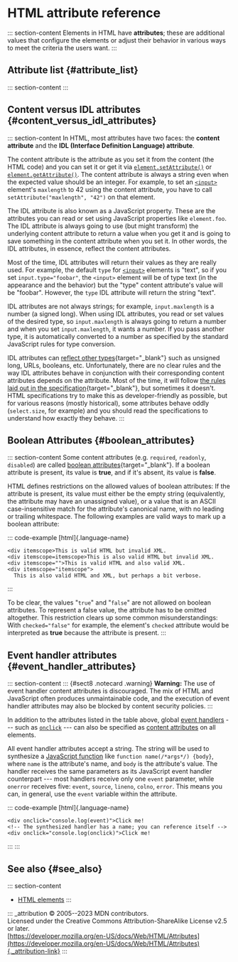 

# HTML attribute reference



::: section-content
Elements in HTML have **attributes**; these are additional values that
configure the elements or adjust their behavior in various ways to meet
the criteria the users want.
:::

## Attribute list {#attribute_list}

::: section-content
:::

## Content versus IDL attributes {#content_versus_idl_attributes}

::: section-content
In HTML, most attributes have two faces: the **content attribute** and
the **IDL (Interface Definition Language) attribute**.

The content attribute is the attribute as you set it from the content
(the HTML code) and you can set it or get it via
[`element.setAttribute()`](https://developer.mozilla.org/en-US/docs/Web/API/Element/setAttribute)
or
[`element.getAttribute()`](https://developer.mozilla.org/en-US/docs/Web/API/Element/getAttribute).
The content attribute is always a string even when the expected value
should be an integer. For example, to set an [`<input>`](element/input)
element\'s `maxlength` to 42 using the content attribute, you have to
call `setAttribute("maxlength", "42")` on that element.

The IDL attribute is also known as a JavaScript property. These are the
attributes you can read or set using JavaScript properties like
`element.foo`. The IDL attribute is always going to use (but might
transform) the underlying content attribute to return a value when you
get it and is going to save something in the content attribute when you
set it. In other words, the IDL attributes, in essence, reflect the
content attributes.

Most of the time, IDL attributes will return their values as they are
really used. For example, the default `type` for
[`<input>`](element/input) elements is \"text\", so if you set
`input.type="foobar"`, the `<input>` element will be of type text (in
the appearance and the behavior) but the \"type\" content attribute\'s
value will be \"foobar\". However, the `type` IDL attribute will return
the string \"text\".

IDL attributes are not always strings; for example, `input.maxlength` is
a number (a signed long). When using IDL attributes, you read or set
values of the desired type, so `input.maxlength` is always going to
return a number and when you set `input.maxlength`, it wants a number.
If you pass another type, it is automatically converted to a number as
specified by the standard JavaScript rules for type conversion.

IDL attributes can [reflect other
types](https://html.spec.whatwg.org/multipage/urls-and-fetching.html){target="_blank"}
such as unsigned long, URLs, booleans, etc. Unfortunately, there are no
clear rules and the way IDL attributes behave in conjunction with their
corresponding content attributes depends on the attribute. Most of the
time, it will follow [the rules laid out in the
specification](https://html.spec.whatwg.org/multipage/urls-and-fetching.html){target="_blank"},
but sometimes it doesn\'t. HTML specifications try to make this as
developer-friendly as possible, but for various reasons (mostly
historical), some attributes behave oddly (`select.size`, for example)
and you should read the specifications to understand how exactly they
behave.
:::

## Boolean Attributes {#boolean_attributes}

::: section-content
Some content attributes (e.g. `required`, `readonly`, `disabled`) are
called [boolean
attributes](https://html.spec.whatwg.org/multipage/common-microsyntaxes.html#boolean-attributes){target="_blank"}.
If a boolean attribute is present, its value is **true**, and if it\'s
absent, its value is **false**.

HTML defines restrictions on the allowed values of boolean attributes:
If the attribute is present, its value must either be the empty string
(equivalently, the attribute may have an unassigned value), or a value
that is an ASCII case-insensitive match for the attribute\'s canonical
name, with no leading or trailing whitespace. The following examples are
valid ways to mark up a boolean attribute:

::: code-example
[html]{.language-name}

``` {signature="FImXsvfGpKqJeugjzmuddTJbODk1lrVwugy/bosFT2U=" data-language="html"}
<div itemscope>This is valid HTML but invalid XML.
<div itemscope=itemscope>This is also valid HTML but invalid XML.
<div itemscope="">This is valid HTML and also valid XML.
<div itemscope="itemscope">
  This is also valid HTML and XML, but perhaps a bit verbose.

```
:::

To be clear, the values \"`true`\" and \"`false`\" are not allowed on
boolean attributes. To represent a false value, the attribute has to be
omitted altogether. This restriction clears up some common
misunderstandings: With `checked="false"` for example, the element\'s
`checked` attribute would be interpreted as **true** because the
attribute is present.
:::

## Event handler attributes {#event_handler_attributes}

::: section-content
::: {#sect8 .notecard .warning}
**Warning:** The use of event handler content attributes is discouraged.
The mix of HTML and JavaScript often produces unmaintainable code, and
the execution of event handler attributes may also be blocked by content
security policies.
:::

In addition to the attributes listed in the table above, global [event
handlers](https://developer.mozilla.org/en-US/docs/Web/Events/Event_handlers#using_onevent_properties)
--- such as
[`onclick`](https://developer.mozilla.org/en-US/docs/Web/API/Element/click_event)
--- can also be specified as [content
attributes](#content_versus_idl_attributes) on all elements.

All event handler attributes accept a string. The string will be used to
synthesize a [JavaScript
function](https://developer.mozilla.org/en-US/docs/Web/JavaScript/Reference/Functions)
like `function name(/*args*/) {body}`, where `name` is the attribute\'s
name, and `body` is the attribute\'s value. The handler receives the
same parameters as its JavaScript event handler counterpart --- most
handlers receive only one `event` parameter, while `onerror` receives
five: `event`, `source`, `lineno`, `colno`, `error`. This means you can,
in general, use the `event` variable within the attribute.

::: code-example
[html]{.language-name}

``` {signature="KFAtHH+PHZfVp5Ktp2hjuCvcYbRYlWGQ3+ibriG4fxA=" data-language="html"}
<div onclick="console.log(event)">Click me!
<!-- The synthesized handler has a name; you can reference itself -->
<div onclick="console.log(onclick)">Click me!
```
:::
:::

## See also {#see_also}

::: section-content
-   [HTML elements](element)
:::

::: _attribution
© 2005--2023 MDN contributors.\
Licensed under the Creative Commons Attribution-ShareAlike License v2.5
or later.\
[https://developer.mozilla.org/en-US/docs/Web/HTML/Attributes](https://developer.mozilla.org/en-US/docs/Web/HTML/Attributes){._attribution-link}
:::

